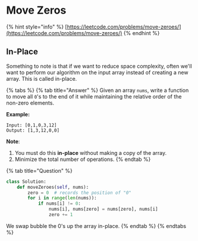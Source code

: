 # Move Zeros

{% hint style="info" %}
[https://leetcode.com/problems/move-zeroes/](https://leetcode.com/problems/move-zeroes/)
{% endhint %}

## In-Place

Something to note is that if we want to reduce space complexity, often we'll want to perform our algorithm on the input array instead of creating a new array. This is called in-place.

{% tabs %}
{% tab title="Answer" %}
Given an array `nums`, write a function to move all `0`'s to the end of it while maintaining the relative order of the non-zero elements.

**Example:**

```text
Input: [0,1,0,3,12]
Output: [1,3,12,0,0]
```

**Note**:

1. You must do this **in-place** without making a copy of the array.
2. Minimize the total number of operations.
{% endtab %}

{% tab title="Question" %}
```python
class Solution:
    def moveZeroes(self, nums):
        zero = 0  # records the position of "0"
        for i in range(len(nums)):
            if nums[i] != 0:
                nums[i], nums[zero] = nums[zero], nums[i]
                zero += 1
```

We swap bubble the 0's up the array in-place.
{% endtab %}
{% endtabs %}



